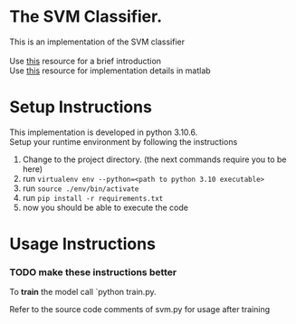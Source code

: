 # The SVM Classifier.

This is an implementation of the SVM classifier
\
\
Use [this](https://www.robots.ox.ac.uk/~az/lectures/ml/lect2.pdf) resource for a brief introduction  
Use [this](https://www.robots.ox.ac.uk/~az/lectures/ml/matlab2.pdf) resource for implementation details in matlab


# Setup Instructions
This implementation is developed in python 3.10.6.  
Setup your runtime environment by following the instructions
1. Change to the project directory. (the next commands require you to be here)
1. run `virtualenv env --python=<path to python 3.10 executable>`
1. run `source ./env/bin/activate`
1. run `pip install -r requirements.txt`
1. now you should be able to execute the code


# Usage Instructions
### TODO make these instructions better
To **train** the model call `python train.py.

Refer to the source code comments of svm.py for usage after training
